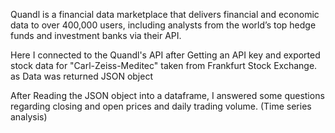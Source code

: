 Quandl is a financial data marketplace that delivers financial and economic data to over 400,000 users, including analysts from the world’s top hedge funds and investment banks via their API.


Here I connected to the Quandl's API after Getting an API key and exported stock data for "Carl-Zeiss-Meditec" taken from Frankfurt Stock Exchange. as Data was returned JSON object

After Reading the JSON object into a dataframe, I answered some questions regarding closing and open prices and daily trading volume. (Time series analysis)
